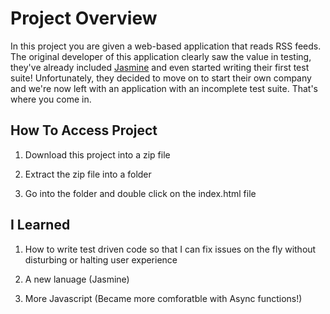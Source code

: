 # Project Overview

In this project you are given a web-based application that reads RSS feeds. The original developer of this application clearly saw the value in testing, they've already included [Jasmine](http://jasmine.github.io/) and even started writing their first test suite! Unfortunately, they decided to move on to start their own company and we're now left with an application with an incomplete test suite. That's where you come in.


## How To Access Project

1. Download this project into a zip file

2. Extract the zip file into a folder

3. Go into the folder and double click on the index.html file

## I Learned

1. How to write test driven code so that I can fix issues on the fly without disturbing or halting user experience

2. A new lanuage (Jasmine)

3. More Javascript (Became more comforatble with Async functions!)
